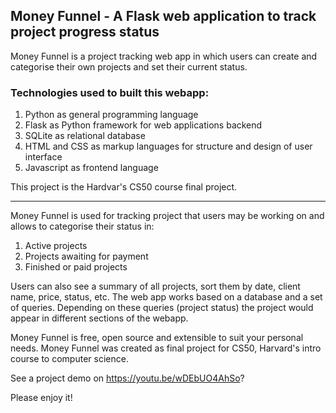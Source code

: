## Money Funnel - A Flask web application to track project progress status

Money Funnel is a project tracking web app in which users can create and categorise their own projects and set their current status. 

### Technologies used to built this webapp:
1. Python as general programming language
2. Flask as Python framework for web applications backend
3. SQLite as relational database
3. HTML and CSS as markup languages for structure and design of user interface
5. Javascript as frontend language

This project is the Hardvar's CS50 course final project. 

------------------------------------------------------------------------------------------------------------------------------------

Money Funnel is used for tracking project that users may be working on and allows to categorise their status in:
1. Active projects
2. Projects awaiting for payment
3. Finished or paid projects

Users can also see a summary of all projects, sort them by date, client name, price, status, etc.
The web app works based on a database and a set of queries. Depending on these queries (project status) the project would appear in different sections of the webapp.

Money Funnel is free, open source and extensible to suit your personal needs.
Money Funnel was created as final project for CS50, Harvard's intro course to computer science.

See a project demo on https://youtu.be/wDEbUO4AhSo?

Please enjoy it!
